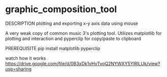 # graphic_composition_tool

DESCRIPTION
plotting and exporting x-y axis data using mouse

A very weak copy of common music 3's plotting tool. 
Utilizes matplotlib for plotting and interaction 
and 
pyperclip for copy/paste to clipboard

PREREQUISITE
pip install matplotlib pyperclip

watch how it works
https://drive.google.com/file/d/0B3xDk1vHvTvoQ2NYWXY5YlRILUk/view?usp=sharing



